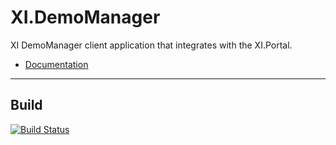 # XI.DemoManager

XI DemoManager client application that integrates with the XI.Portal.

* [Documentation](docs/index.md)

---

## Build

[![Build Status](https://dev.azure.com/frasermolyneux/XtremeIdiots/_apis/build/status/frasermolyneux.XI.DemoManager?branchName=master)](https://dev.azure.com/frasermolyneux/XtremeIdiots/_build/latest?definitionId=98&branchName=master)
